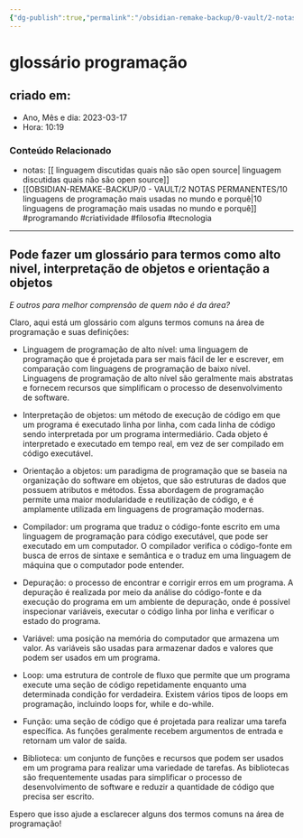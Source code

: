 ```yaml
---
{"dg-publish":true,"permalink":"/obsidian-remake-backup/0-vault/2-notas-permanentes/glossario-programacao/","tags":["permanente","programando","criatividade","filosofia","tecnologia"],"dgHomeLink":true,"dgShowLocalGraph":true,"dgShowFileTree":true,"dgEnableSearch":true,"noteIcon":""}
---
```



# glossário programação

## criado em: 

- Ano, Mês e dia: 2023-03-17
- Hora: 10:19

### Conteúdo Relacionado

- notas: [[ linguagem discutidas quais não são open source\| linguagem discutidas quais não são open source]]
- [[OBSIDIAN-REMAKE-BACKUP/0 - VAULT/2 NOTAS PERMANENTES/10 linguagens de programação mais usadas no mundo e porquê\|10 linguagens de programação mais usadas no mundo e porquê]]
#programando #criatividade #filosofia #tecnologia 

---

## Pode fazer um glossário para termos como alto nivel, interpretação de objetos e orientação a objetos 

*E outros para melhor comprensão de quem não é da área?*

Claro, aqui está um glossário com alguns termos comuns na área de programação e suas definições:

- Linguagem de programação de alto nível: uma linguagem de programação que é projetada para ser mais fácil de ler e escrever, em comparação com linguagens de programação de baixo nível. Linguagens de programação de alto nível são geralmente mais abstratas e fornecem recursos que simplificam o processo de desenvolvimento de software.
    
- Interpretação de objetos: um método de execução de código em que um programa é executado linha por linha, com cada linha de código sendo interpretada por um programa intermediário. Cada objeto é interpretado e executado em tempo real, em vez de ser compilado em código executável.
    
- Orientação a objetos: um paradigma de programação que se baseia na organização do software em objetos, que são estruturas de dados que possuem atributos e métodos. Essa abordagem de programação permite uma maior modularidade e reutilização de código, e é amplamente utilizada em linguagens de programação modernas.
    
- Compilador: um programa que traduz o código-fonte escrito em uma linguagem de programação para código executável, que pode ser executado em um computador. O compilador verifica o código-fonte em busca de erros de sintaxe e semântica e o traduz em uma linguagem de máquina que o computador pode entender.
    
- Depuração: o processo de encontrar e corrigir erros em um programa. A depuração é realizada por meio da análise do código-fonte e da execução do programa em um ambiente de depuração, onde é possível inspecionar variáveis, executar o código linha por linha e verificar o estado do programa.
    
- Variável: uma posição na memória do computador que armazena um valor. As variáveis são usadas para armazenar dados e valores que podem ser usados ​​em um programa.
    
- Loop: uma estrutura de controle de fluxo que permite que um programa execute uma seção de código repetidamente enquanto uma determinada condição for verdadeira. Existem vários tipos de loops em programação, incluindo loops for, while e do-while.
    
- Função: uma seção de código que é projetada para realizar uma tarefa específica. As funções geralmente recebem argumentos de entrada e retornam um valor de saída.
    
- Biblioteca: um conjunto de funções e recursos que podem ser usados ​​em um programa para realizar uma variedade de tarefas. As bibliotecas são frequentemente usadas para simplificar o processo de desenvolvimento de software e reduzir a quantidade de código que precisa ser escrito.

Espero que isso ajude a esclarecer alguns dos termos comuns na área de programação!
